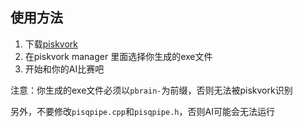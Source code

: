 ## 使用方法

1. 下载[piskvork](http://petr.lastovicka.sweb.cz/piskvork.zip)
2. 在piskvork manager 里面选择你生成的exe文件
3. 开始和你的AI比赛吧

注意：你生成的exe文件必须以`pbrain-`为前缀，否则无法被piskvork识别

另外，不要修改`pisqpipe.cpp`和`pisqpipe.h`，否则AI可能会无法运行